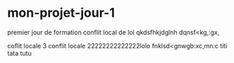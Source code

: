 # mon-projet-jour-1
premier jour de formation
conflit local de lol
qkdsfhkjdglnh
dqnsf<kg,:gx,

coflit locale 3
conflit locale 22222222222222lolo
fnklsd<gnwgb:xc,mn:c
titi
tata
tutu

